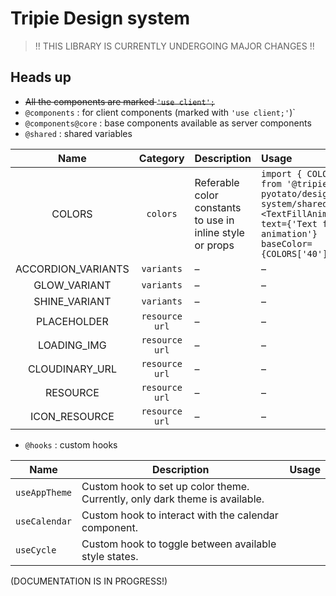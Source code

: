 # Tripie Design system

> !! THIS LIBRARY IS CURRENTLY UNDERGOING MAJOR CHANGES !!

## Heads up

- ~~All the components are marked `'use client';`~~
- `@components` : for client components (marked with `'use client;'`)`
- `@components@core` : base components available as server components
- `@shared` : shared variables

|        Name        |    Category    | Description                                               | Usage                                                                                                                                        |
| :----------------: | :------------: | :-------------------------------------------------------- | :------------------------------------------------------------------------------------------------------------------------------------------- |
|       COLORS       |    `colors`    | Referable color constants to use in inline style or props | `import { COLORS } from '@tripie-pyotato/design-system/shared'; <TextFillAnimation text={'Text fill animation'} baseColor={COLORS['40']} />` |
| ACCORDION_VARIANTS |   `variants`   | –                                                         | –                                                                                                                                            |
|    GLOW_VARIANT    |   `variants`   | –                                                         | –                                                                                                                                            |
|   SHINE_VARIANT    |   `variants`   | –                                                         | –                                                                                                                                            |
|    PLACEHOLDER     | `resource url` | –                                                         | –                                                                                                                                            |
|    LOADING_IMG     | `resource url` | –                                                         | –                                                                                                                                            |
|   CLOUDINARY_URL   | `resource url` | –                                                         | –                                                                                                                                            |
|      RESOURCE      | `resource url` | –                                                         | –                                                                                                                                            |
|   ICON_RESOURCE    | `resource url` | –                                                         | –                                                                                                                                            |

- `@hooks` : custom hooks

| Name          | Description                                                                 | Usage |
| ------------- | --------------------------------------------------------------------------- | ----- |
| `useAppTheme` | Custom hook to set up color theme. Currently, only dark theme is available. |       |
| `useCalendar` | Custom hook to interact with the calendar component.                        |       |
| `useCycle`    | Custom hook to toggle between available style states.                       |       |

(DOCUMENTATION IS IN PROGRESS!)

